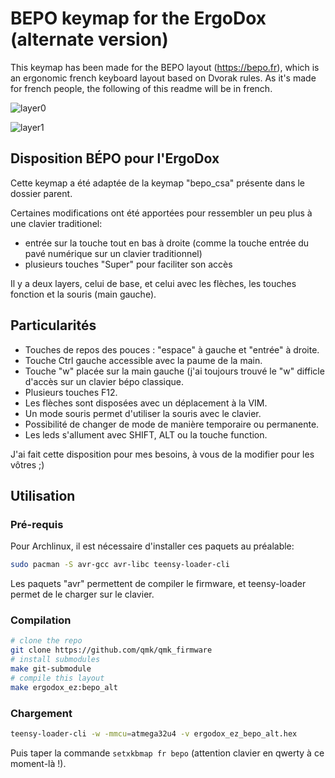 # BEPO keymap for the ErgoDox (alternate version)

This keymap has been made for the BEPO layout (https://bepo.fr), which is an ergonomic french keyboard layout based on Dvorak rules. As it's made for french people, the following of this readme will be in french.

![layer0](https://i.imgur.com/vd4QLBf.png)

![layer1](https://i.imgur.com/eo101eD.png)

## Disposition BÉPO pour l'ErgoDox

Cette keymap a été adaptée de la keymap "bepo_csa" présente dans le dossier parent.

Certaines modifications ont été apportées pour ressembler un peu plus à une clavier traditionel:

* entrée sur la touche tout en bas à droite (comme la touche entrée du pavé numérique sur un clavier traditionnel)
* plusieurs touches "Super" pour faciliter son accès

Il y a deux layers, celui de base, et celui avec les flèches, les touches fonction et la souris (main gauche).

## Particularités

* Touches de repos des pouces : "espace" à gauche et "entrée" à droite.
* Touche Ctrl gauche accessible avec la paume de la main.
* Touche "w" placée sur la main gauche (j'ai toujours trouvé le "w" difficle d'accès sur un clavier bépo classique.
* Plusieurs touches F12.
* Les flèches sont disposées avec un déplacement à la VIM.
* Un mode souris permet d'utiliser la souris avec le clavier.
* Possibilité de changer de mode de manière temporaire ou permanente.
* Les leds s'allument avec SHIFT, ALT ou la touche function.

J'ai fait cette disposition pour mes besoins, à vous de la modifier pour les vôtres ;)

## Utilisation

### Pré-requis

Pour Archlinux, il est nécessaire d'installer ces paquets au préalable:

~~~bash
sudo pacman -S avr-gcc avr-libc teensy-loader-cli
~~~

Les paquets "avr" permettent de compiler le firmware, et teensy-loader permet de le charger sur le clavier.

### Compilation

~~~bash
# clone the repo
git clone https://github.com/qmk/qmk_firmware
# install submodules
make git-submodule
# compile this layout
make ergodox_ez:bepo_alt
~~~

### Chargement

~~~bash
teensy-loader-cli -w -mmcu=atmega32u4 -v ergodox_ez_bepo_alt.hex
~~~

Puis taper la commande `setxkbmap fr bepo` (attention clavier en qwerty à ce moment-là !).
